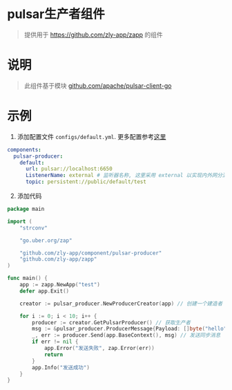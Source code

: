 
# pulsar生产者组件

> 提供用于 https://github.com/zly-app/zapp 的组件

# 说明

> 此组件基于模块 [github.com/apache/pulsar-client-go](https://github.com/apache/pulsar-client-go)

# 示例

1. 添加配置文件 `configs/default.yml`. 更多配置参考[这里](./config.go)

```yaml
components:
  pulsar-producer:
    default:
      url: pulsar://localhost:6650
      ListenerName: external # 监听器名称, 这里采用 external 以实现内外网分流. 参考 https://pulsar.apache.org/docs/3.2.x/concepts-multiple-advertised-listeners/
      topic: persistent://public/default/test
```

2. 添加代码

```go
package main

import (
	"strconv"

	"go.uber.org/zap"

	"github.com/zly-app/component/pulsar-producer"
	"github.com/zly-app/zapp"
)

func main() {
	app := zapp.NewApp("test")
	defer app.Exit()

	creator := pulsar_producer.NewProducerCreator(app) // 创建一个建造者

	for i := 0; i < 10; i++ {
		producer := creator.GetPulsarProducer() // 获取生产者
		msg := &pulsar_producer.ProducerMessage{Payload: []byte("hello" + strconv.Itoa(i))}
		_, err := producer.Send(app.BaseContext(), msg) // 发送同步消息
		if err != nil {
			app.Error("发送失败", zap.Error(err))
			return
		}
		app.Info("发送成功")
	}
}
```
